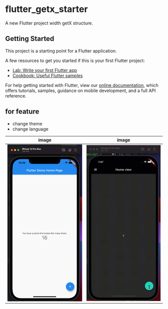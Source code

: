 # flutter_getx_starter

A new Flutter project width getX structure.

## Getting Started

This project is a starting point for a Flutter application.

A few resources to get you started if this is your first Flutter project:

- [Lab: Write your first Flutter app](https://flutter.dev/docs/get-started/codelab)
- [Cookbook: Useful Flutter samples](https://flutter.dev/docs/cookbook)

For help getting started with Flutter, view our
[online documentation](https://flutter.dev/docs), which offers tutorials,
samples, guidance on mobile development, and a full API reference.

##  for feature
- change theme
- change language

|image|image|
|-----|-----|
|![home](images/cover.png)|![home](images/g1.gif)|